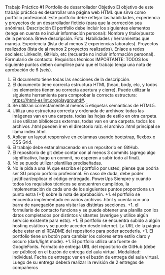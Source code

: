 Trabajo Práctico #1
Portfolio de desarrollador
Objetivo
El objetivo de este trabajo práctico es desarrollar una página web HTML que
sirva como portfolio profesional. Este portfolio debe reflejar las habilidades,
experiencia y proyectos de un desarrollador ficticio (para que la corrección sea
anónima).
Descripción
El portfolio debe incluir los siguientes elementos (tenga en cuenta no incluir
información personal):
Nombre y titulo/puesto de la persona.
Breve descripción.
Foto.
Habilidades / herramientas que maneja.
Experiencia (lista de al menos 2 experiencias laborales).
Proyectos realizados (lista de al menos 2 proyectos realizados).
Enlace a redes sociales: LinkedIn, GitHub, etc (recuerde no incluir
información personal).
Formulario de contacto.
Requisitos técnicos
IMPORTANTE: TODOS los siguiente puntos deben cumplirse para que el
trabajo tenga una nota de aprobación de 6 (seis).
1. El documento tiene todas las secciones de la descripción.
2. El documento tiene correcta estructura HTML (head, body, etc, y todos
los elementos tienen su correcta apertura y cierre). Puede utilizar la
siguiente herramienta para comprobar la correcta estructura:
https://html-eslint.org/playground#.
3. Se utilizan correctamente al menos 5 etiquetas semánticas de
HTML5.
4. Utiliza una estructura correcta y ordenada de archivos:
todas las imágenes van en una carpeta.
todas las hojas de estilo en otra carpeta.
si se utilizan bibliotecas externas, todas van en una carpeta.
todos los archivos .html pueden ir en el directorio raíz.
el archivo .html principal se llama index.html.
5. Aplicar un layout responsive en columnas usando bootstrap, flexbox o
CSS Grid.
6. El trabajo debe estar almacenado en un repositorio en GitHub.
7. El repositorio de git debe contar con al menos 3 commits (agrego algo
significativo, hago un commit, no esperen a subir todo al final).
8. No se puede utilizar plantillas prediseñadas.
9. No le pida a una IA que escriba el portfolio por usted, piense que podría
ser SU propio porfolio profesional. En caso de duda, debe poder
justificar/explicar el código entregado.
PowerUps
Siempre y cuando todos los requisitos técnicos se encuentren cumplidos, la
implementación de cada uno de los siguientes puntos proporciona un
punto extra (+1) sobre la nota de aprobación.
+1. el portfolio se encuentra implementado en varios archivos .html y
cuenta con una barra de navegación para visitar las distintas secciones.
+1. el formulario de contacto funciona y se puede obtener una planilla
con los datos completados por distintos visitantes (averigue y utilice
algún servicio existente para esto).
+1. El portfolio se encuentra subido a algún hosting estático y se puede
acceder desde internet. La URL de la página debe estar en el README
del repositorio para poder accederla.
+1. El portfolio tiene un botón para cambiar los colores entre estilo claro
y oscuro (dark/light mode).
+1. El portfolio utiliza una fuente de GoogleFonts.
Formato de entrega
URL del repositorio de GitHub (debe ser público) en el buzón de entrega
del aula virtual.
Modalidad: individual.
Fecha de entrega: ver en el buzón de entrega del aula virtual.
Luego de su entrega deberá realizar la revisión de 2 entregas de
compañeros